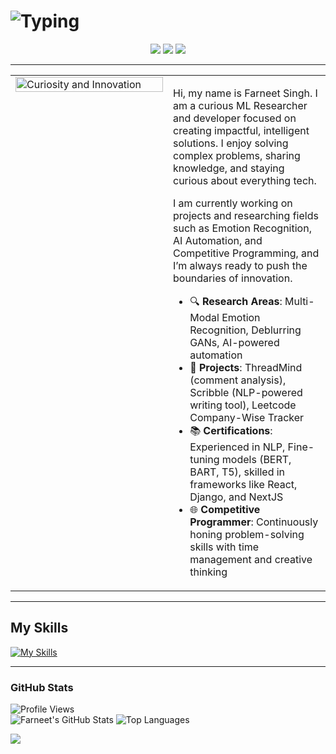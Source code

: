 # ![Typing](https://readme-typing-svg.demolab.com?font=Fira+Code&weight=500&size=26&pause=1000&color=FFCC00&center=true&vCenter=true&width=550&lines=The+Force+will+be+with+you%2C+always.)


<div align="center">

[![](https://skillicons.dev/icons?i=linkedin)](https://www.linkedin.com/in/farneet-singh-6b155b208/)
[![](https://skillicons.dev/icons?i=github)](https://github.com/farneet24)
[![](https://skillicons.dev/icons?i=webflow)](https://farneet-singh.webflow.io/)

</div>


---
<table>
  <tr>
    <td style="width: 50%; vertical-align: top;">
      <img src="star-wars-gif-1.gif" alt="Curiosity and Innovation" width="100%"/>
    </td>
    <td style="width: 50%; vertical-align: top;">
      <p>Hi, my name is Farneet Singh. I am a curious ML Researcher and developer focused on creating impactful, intelligent solutions. I enjoy solving complex problems, sharing knowledge, and staying curious about everything tech.</p>
      <p>I am currently working on projects and researching fields such as Emotion Recognition, AI Automation, and Competitive Programming, and I’m always ready to push the boundaries of innovation.</p>
      <ul>
        <li>🔍 <b>Research Areas</b>: Multi-Modal Emotion Recognition, Deblurring GANs, AI-powered automation</li>
        <li>🚀 <b>Projects</b>: ThreadMind (comment analysis), Scribble (NLP-powered writing tool), Leetcode Company-Wise Tracker</li>
        <li>📚 <b>Certifications</b>: Experienced in NLP, Fine-tuning models (BERT, BART, T5), skilled in frameworks like React, Django, and NextJS</li>
        <li>🌐 <b>Competitive Programmer</b>: Continuously honing problem-solving skills with time management and creative thinking</li>
      </ul>
    </td>
  </tr>
</table>


---

## My Skills
[![My Skills](https://skillicons.dev/icons?i=python,c,cpp,js,pytorch,tensorflow,react,django,nextjs,postgres,r,sklearn,mysql,flask,gcp,aws,opencv,selenium,docker,git,bootstrap,arduino,raspberrypi)](https://skillicons.dev)

---

### GitHub Stats
![Profile Views](https://komarev.com/ghpvc/?username=farneet24&label=Profile%20views&color=0e75b6&style=for-the-badge)
<br>
![Farneet's GitHub Stats](https://github-readme-stats.vercel.app/api?username=farneet24&show_icons=true&theme=radical)
![Top Languages](https://github-readme-stats.vercel.app/api/top-langs/?username=farneet24&layout=compact&theme=radical&hide=jupyter%20notebook)

![](https://raw.githubusercontent.com/mayhemantt/mayhemantt/Update/svg/Bottom.svg)

